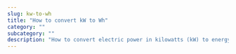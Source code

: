 ```yaml
---
slug: kw-to-wh
title: "How to convert kW to Wh"
category: ""
subcategory: ""
description: "How to convert electric power in kilowatts (kW) to energy in watt-hour (Wh)."
---
```



